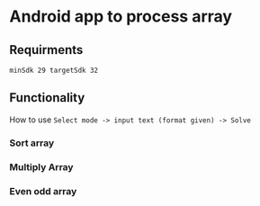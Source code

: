 # Android app to process array

## Requirments 
`minSdk 29 targetSdk 32`

## Functionality
How to use 
`Select mode -> input text (format given) -> Solve`

### Sort array
### Multiply Array
### Even odd array
